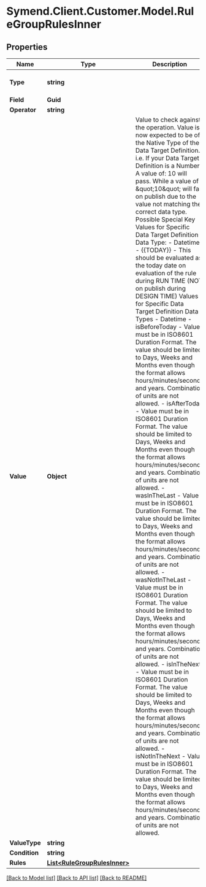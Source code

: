 # Symend.Client.Customer.Model.RuleGroupRulesInner

## Properties

Name | Type | Description | Notes
------------ | ------------- | ------------- | -------------
**Type** | **string** |  | [optional] [default to TypeEnum.Group]
**Field** | **Guid** |  | [optional] 
**Operator** | **string** |  | [optional] 
**Value** | **Object** | Value to check against the operation. Value is now expected to be of the Native Type of the Data Target Definition.  i.e. If your Data Target Definition is a Number A value of: 10 will pass. While a value of \&quot;10\&quot; will fail on publish due to the value not matching the correct data type.  Possible Special Key Values for Specific Data Target Definition Data Type: - Datetime   - {{TODAY}} - This should be evaluated as the today date on evaluation of the rule during RUN TIME (NOT on publish during DESIGN TIME)    Values for Specific Data Target Definition Data Types - Datetime   - isBeforeToday - Value must be in ISO8601 Duration Format. The value should be limited to Days, Weeks and Months even though the format allows hours/minutes/seconds and years. Combination of units are not allowed.   - isAfterToday - Value must be in ISO8601 Duration Format. The value should be limited to Days, Weeks and Months even though the format allows hours/minutes/seconds and years. Combination of units are not allowed.   - wasInTheLast - Value must be in ISO8601 Duration Format. The value should be limited to Days, Weeks and Months even though the format allows hours/minutes/seconds and years. Combination of units are not allowed.   - wasNotInTheLast - Value must be in ISO8601 Duration Format. The value should be limited to Days, Weeks and Months even though the format allows hours/minutes/seconds and years. Combination of units are not allowed.   - isInTheNext - Value must be in ISO8601 Duration Format. The value should be limited to Days, Weeks and Months even though the format allows hours/minutes/seconds and years. Combination of units are not allowed.   - isNotInTheNext - Value must be in ISO8601 Duration Format. The value should be limited to Days, Weeks and Months even though the format allows hours/minutes/seconds and years. Combination of units are not allowed. | [optional] 
**ValueType** | **string** |  | [optional] 
**Condition** | **string** |  | [optional] 
**Rules** | [**List&lt;RuleGroupRulesInner&gt;**](RuleGroupRulesInner.md) |  | [optional] 

[[Back to Model list]](../README.md#documentation-for-models) [[Back to API list]](../README.md#documentation-for-api-endpoints) [[Back to README]](../README.md)

